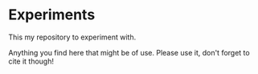 # Experiments

This my repository to experiment with. 

Anything you find here that might be of use. Please use it, don't forget to cite it though!
